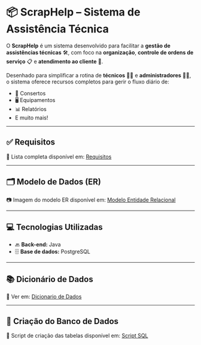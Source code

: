 # 📦 ScrapHelp – Sistema de Assistência Técnica

O **ScrapHelp** é um sistema desenvolvido para facilitar a **gestão de assistências técnicas** 🛠️, com foco na **organização**, **controle de ordens de serviço** 📋 e **atendimento ao cliente** 🤝.

Desenhado para simplificar a rotina de **técnicos** 👨‍🔧 e **administradores** 👩‍💼, o sistema oferece recursos completos para gerir o fluxo diário de:

- 🔧 Consertos  
- 🖥️ Equipamentos  
- 📊 Relatórios  
- E muito mais!

---

## ✅ Requisitos  
🔹 Lista completa disponível em: [Requisitos](Docs/Requisitos.md)

---

## 🗂️ Modelo de Dados (ER)  
📷 Imagem do modelo ER disponível em: [Modelo Entidade Relacional](Docs/ModeloER.png)

---

## 💻 Tecnologias Utilizadas  
- 🔙 **Back-end:** Java  
- 🗄️ **Base de dados:** PostgreSQL

---

## 📚 Dicionário de Dados  
📖 Ver em: [Dicionario de Dados](Docs/DicionarioDeDados.md)

---

## 🧱 Criação do Banco de Dados  
📂 Script de criação das tabelas disponível em: [Script SQL](CriacaoDB.sql)